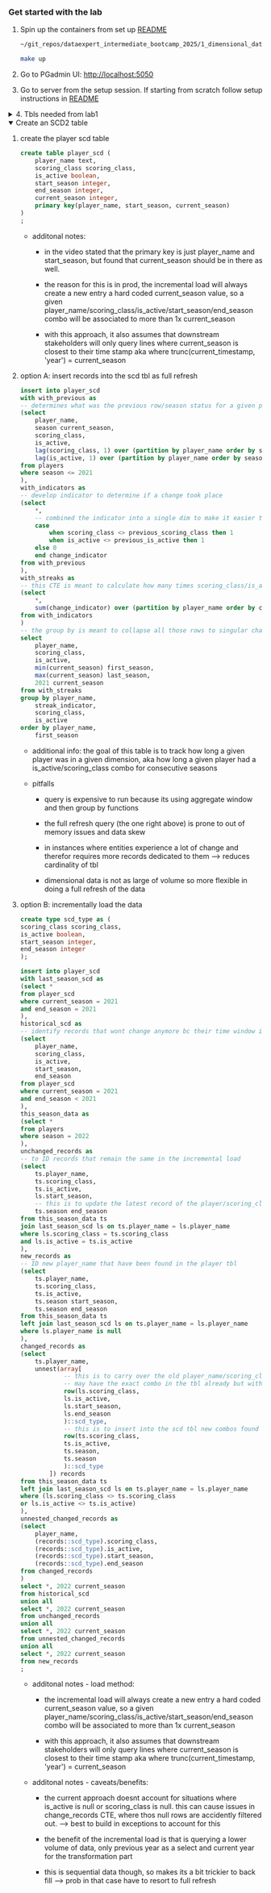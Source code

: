 ### Get started with the lab

1. Spin up the containers from set up [README](../1_setup_postgres/README.md)

    ```bash
    ~/git_repos/dataexpert_intermediate_bootcamp_2025/1_dimensional_data_modeling/1_setup_postgres

    make up
    ```

2. Go to PGadmin UI: [http://localhost:5050](http://localhost:5050) 

3. Go to server from the setup session. If starting from scratch follow setup instructions in [README](../1_setup_postgres/README.md)

<details>
    <summary>4. Tbls needed from lab1</summary>

**this approach yields the same results as in lab1, just a different method**

1. create a new data type

    ```sql
    create type season_stats as (
            season integer, 
            gp integer, 
            pts real, 
            reb real,
            ast real
            )
            ;

    create type scoring_class as enum ('star', 'good', 'average', 'bad');
    ```

    + its an enumeration type 

2. create new tbl with additional columns

    ```sql 
    create table players (
    player_name text,
    height text,
    college text, 
    country text,
    draft_year text, 
    draft_round text, 
    draft_number text,
    season_stats season_stats[],
    scoring_class scoring_class, 
    years_since_last_season integer,
    is_active boolean,
    season integer,
    primary key(player_name, current_season)
    )
    ;
    ```

    3. populate cumulative tbl 

    ```sql
    insert into players 
    WITH years AS (
        -- created a "skeleton" dimension to replicate today and yesterday mechanism 
        SELECT *
        FROM GENERATE_SERIES(1996, 2022) AS season
    -- with the CTE p and players_and_seaons, create 1 row per player_name/season they had in reported stats
    -- excludes rows where player took time off (for example Michael Jordan)
    ), p AS (
        SELECT
            player_name,
            MIN(season) AS first_season
        FROM player_seasons
        GROUP BY player_name
    ), players_and_seasons AS (
        SELECT *
        FROM p
        JOIN years y
            ON p.first_season <= y.season
    ), windowed AS (
        -- same mechanism as today and yesterday CTE join except less manual 
        -- array_remove() is an improvement bc instead of a case condition to keep nulls out of the array, this custom function does 
        SELECT
            pas.player_name,
            pas.season,
            ARRAY_REMOVE(
                ARRAY_AGG(
                    CASE
                        WHEN ps.season IS NOT NULL
                            THEN ROW(
                                ps.season,
                                ps.gp,
                                ps.pts,
                                ps.reb,
                                ps.ast
                            )::season_stats
                    END)
                -- not sure why this colaesce was done this way, would think it should be coalesce(ps.season, pas.seasons)
                OVER (PARTITION BY pas.player_name ORDER BY COALESCE(pas.season, ps.season)), 
                NULL
            ) AS seasons
        FROM players_and_seasons pas
        LEFT JOIN player_seasons ps
            ON pas.player_name = ps.player_name
            AND pas.season = ps.season
        -- order is established here since this is the CTE that builds the array
        ORDER BY pas.player_name, pas.season
    ), static AS (
        -- same as effect as doing the coalesce(today, yesterday) per dim 
        -- this is depedent on that each player will only have 1 unique value per dim 
        SELECT
            player_name,
            MAX(height) AS height,
            MAX(college) AS college,
            MAX(country) AS country,
            MAX(draft_year) AS draft_year,
            MAX(draft_round) AS draft_round,
            MAX(draft_number) AS draft_number
        FROM player_seasons
        GROUP BY player_name
    )
    SELECT
        w.player_name,
        s.height,
        s.college,
        s.country,
        s.draft_year,
        s.draft_round,
        s.draft_number,
        seasons AS season_stats,
        -- this grading is done on how the player performed in the season of question 
        -- in the end, will show how the player was graded throughout their career --> player can have more than 1 unique score in the tbl 
        CASE
            WHEN (seasons[CARDINALITY(seasons)]::season_stats).pts > 20 THEN 'star'
            WHEN (seasons[CARDINALITY(seasons)]::season_stats).pts > 15 THEN 'good'
            WHEN (seasons[CARDINALITY(seasons)]::season_stats).pts > 10 THEN 'average'
            ELSE 'bad'
        END::scoring_class AS scoring_class,
        w.season - (seasons[CARDINALITY(seasons)]::season_stats).season as years_since_last_active,
        (seasons[CARDINALITY(seasons)]::season_stats).season = season AS is_active,
        w.season
    FROM windowed w
    JOIN static s
        ON w.player_name = s.player_name;
    ```

    + additional notes: 

        - the method in lab1 looks like its a good incremental implementation 

        - this method here looks like it would be good for a backfill 

</details>

<details open>
    <summary>Create an SCD2 table</summary>

1. create the player scd table 

    ```sql 
    create table player_scd (
        player_name text,
        scoring_class scoring_class,
        is_active boolean,
        start_season integer,
        end_season integer,
        current_season integer,
        primary key(player_name, start_season, current_season)
    )
    ;
    ```

    + additonal notes:

        - in the video stated that the primary key is just player_name and start_season, but found that current_season should be in there as well. 

        - the reason for this is in prod, the incremental load will always create a new entry a hard coded current_season value, so a given player_name/scoring_class/is_active/start_season/end_season combo will be associated to more than 1x current_season 

        - with this approach, it also assumes that downstream stakeholders will only query lines where current_season is closest to their time stamp aka where trunc(current_timestamp, 'year') = current_season

2. option A: insert records into the scd tbl as full refresh

    ```sql 
    insert into player_scd 
    with with_previous as 
    -- determines what was the previous row/season status for a given player 
    (select 
        player_name, 
        season current_season,
        scoring_class, 
        is_active,
        lag(scoring_class, 1) over (partition by player_name order by season) previous_scoring_class,
        lag(is_active, 1) over (partition by player_name order by season) previous_is_active
    from players
    where season <= 2021
    ),
    with_indicators as
    -- develop indicator to determine if a change took place
    (select 
        *,
        -- combined the indicator into a single dim to make it easier to track metadata change over time 
        case
            when scoring_class <> previous_scoring_class then 1 
            when is_active <> previous_is_active then 1 
        else 0
        end change_indicator
    from with_previous
    ),
    with_streaks as 
    -- this CTE is meant to calculate how many times scoring_class/is_active dimensions change from season to season
    (select 
        *, 
        sum(change_indicator) over (partition by player_name order by current_season) streak_indicator 
    from with_indicators
    ) 
    -- the group by is meant to collapse all those rows to singular change rows
    select 
        player_name,
        scoring_class,
        is_active,
        min(current_season) first_season,
        max(current_season) last_season,
        2021 current_season
    from with_streaks
    group by player_name,
        streak_indicator,
        scoring_class,
        is_active
    order by player_name,
        first_season
    ```

    + additional info: the goal of this table is to track how long a given player was in a given dimension, aka how long a given player had a is_active/scoring_class combo for consecutive seasons

    + pitfalls

        - query is expensive to run because its using aggregate window and then group by functions 

        - the full refresh query (the one right above) is prone to out of memory issues and data skew

        - in instances where entities experience a lot of change and therefor requires more records dedicated to them --> reduces cardinality of tbl 

        - dimensional data is not as large of volume so more flexible in doing a full refresh of the data 

3. option B: incrementally load the data 

    ```sql 
    create type scd_type as (
    scoring_class scoring_class, 
    is_active boolean,
    start_season integer,
    end_season integer
    );

    insert into player_scd
    with last_season_scd as 
    (select * 
    from player_scd
    where current_season = 2021
    and end_season = 2021
    ),
    historical_scd as 
    -- identify records that wont change anymore bc their time window is "closed"
    (select 
        player_name, 
        scoring_class,
        is_active,
        start_season,
        end_season
    from player_scd
    where current_season = 2021
    and end_season < 2021
    ),
    this_season_data as 
    (select * 
    from players
    where season = 2022
    ),
    unchanged_records as
    -- to ID records that remain the same in the incremental load 
    (select 
        ts.player_name, 
        ts.scoring_class, 
        ts.is_active,
        ls.start_season,
        -- this is to update the latest record of the player/scoring_class/is_active combo to the latest cumulative run "flag" aka current_season
        ts.season end_season 
    from this_season_data ts 
    join last_season_scd ls on ts.player_name = ls.player_name 
    where ls.scoring_class = ts.scoring_class
    and ls.is_active = ts.is_active 
    ),
    new_records as 
    -- ID new player_name that have been found in the player tbl 
    (select 
        ts.player_name, 
        ts.scoring_class, 
        ts.is_active,
        ts.season start_season,
        ts.season end_season 
    from this_season_data ts 
    left join last_season_scd ls on ts.player_name = ls.player_name 
    where ls.player_name is null 
    ), 
    changed_records as 
    (select 
        ts.player_name, 
        unnest(array[
                -- this is to carry over the old player_name/scoring_class/is_active combo 
                -- may have the exact combo in the tbl already but with different current_season
                row(ls.scoring_class, 
                ls.is_active,
                ls.start_season,
                ls.end_season
                )::scd_type,
                -- this is to insert into the scd tbl new combos found in players
                row(ts.scoring_class, 
                ts.is_active,
                ts.season,
                ts.season
                )::scd_type
            ]) records
    from this_season_data ts 
    left join last_season_scd ls on ts.player_name = ls.player_name 
    where (ls.scoring_class <> ts.scoring_class
    or ls.is_active <> ts.is_active)
    ),
    unnested_changed_records as 
    (select 
        player_name,
        (records::scd_type).scoring_class,
        (records::scd_type).is_active,
        (records::scd_type).start_season,
        (records::scd_type).end_season
    from changed_records
    )
    select *, 2022 current_season
    from historical_scd
    union all 
    select *, 2022 current_season
    from unchanged_records
    union all 
    select *, 2022 current_season
    from unnested_changed_records
    union all 
    select *, 2022 current_season
    from new_records
    ;
    ```

    + additonal notes - load method:

        - the incremental load will always create a new entry a hard coded current_season value, so a given player_name/scoring_class/is_active/start_season/end_season combo will be associated to more than 1x current_season 

        - with this approach, it also assumes that downstream stakeholders will only query lines where current_season is closest to their time stamp aka where trunc(current_timestamp, 'year') = current_season

    + additonal notes - caveats/benefits:

        - the current approach doesnt account for situations where is_active is null or scoring_class is null. this can cause issues in change_records CTE, where thos null rows are accidently filtered out. --> best to build in exceptions to account for this 

        - the benefit of the incremental load is that is querying a lower volume of data, only previous year as a select and current year for the transformation part 

        - this is sequential data though, so makes its a bit trickier to back fill --> prob in that case have to resort to full refresh 



</details>